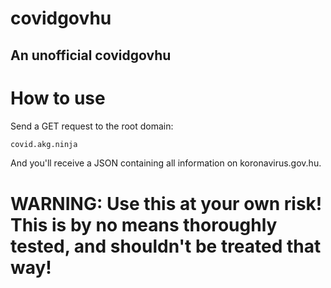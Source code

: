 # covidgovhu
## An unofficial covidgovhu

# How to use
Send a GET request to the root domain:
```txt
covid.akg.ninja
```
And you'll receive a JSON containing all information on koronavirus.gov.hu.

# WARNING: Use this at your own risk! This is by no means thoroughly tested, and shouldn't be treated that way!